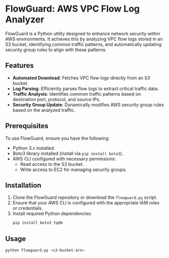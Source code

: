 # FlowGuard: AWS VPC Flow Log Analyzer

FlowGuard is a Python utility designed to enhance network security within AWS environments. It achieves this by analyzing VPC flow logs stored in an S3 bucket, identifying common traffic patterns, and automatically updating security group rules to align with these patterns.

## Features

- **Automated Download**: Fetches VPC flow logs directly from an S3 bucket.
- **Log Parsing**: Efficiently parses flow logs to extract critical traffic data.
- **Traffic Analysis**: Identifies common traffic patterns based on destination port, protocol, and source IPs.
- **Security Group Update**: Dynamically modifies AWS security group rules based on the analyzed traffic.

## Prerequisites

To use FlowGuard, ensure you have the following:

- Python 3.x installed.
- Boto3 library installed (install via `pip install boto3`).
- AWS CLI configured with necessary permissions:
  - Read access to the S3 bucket.
  - Write access to EC2 for managing security groups.

## Installation

1. Clone the FlowGuard repository or download the `flowguard.py` script.
2. Ensure that your AWS CLI is configured with the appropriate IAM roles or credentials.
3. Install required Python dependencies:
   ```bash
   pip install boto3 tqdm
   ```

## Usage
   ```bash
   python flowguard.py <s3-bucket-arn>
   ```

